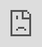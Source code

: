 ```yaml
---
title: "What Happened to Citizen Z on Z Nation?"
description: ""
date: 2022-09-22
categories: 
tags: 
thumbnail: https://tse1.mm.bing.net/th?q=What%20Happened%20To%20Citizen%20Z%20On%20Z%20Nation%3F&w=800&h=500&c=1&rs=1
author: "Osgood"
showToc: true
TocOpen: true
draft: false
hidemeta: false
comments: false
disableHLJS: true # to disable highlightjs
disableShare: false
disableHLJS: false
hideSummary: false
searchHidden: true
ShowReadingTime: true
ShowBreadCrumbs: true
ShowPostNavLinks: true
ShowWordCount: true
ShowRssButtonInSectionTermList: true
UseHugoToc: false
ShowShareButtons: true
---
```


<center>
	<img src="https://tse1.mm.bing.net/th?q=What%20Happened%20To%20Citizen%20Z%20On%20Z%20Nation%3F&w=800&h=500&c=1&rs=1" alt="What Happened To Citizen Z On Z Nation?" width="800" height="500" style="display: block; width: 100%; height: auto">
</center>

<p>Citizen Z was a character in the SyFy television series, Z Nation. The series was set in a post-apocalyptic world in which the zombie virus had spread across the entire planet. Citizen Z, or Citizen Zero, was the sole survivor of a military base in the Arctic. He was the last hope for humanity, as he was the only one who could save the world from the zombie apocalypse. He had the knowledge and skills to find a cure for the virus, and he was the only one who could find a way to stop the zombie hordes. But what happened to Citizen Z in the end?</p>

<p>Citizen Z was originally introduced in the show's first season, as a mysterious figure who had been living in the Arctic for years. He was a former member of the United States Air Force, and he had been living in the base as a way of protecting himself from the zombie virus. He was a genius scientist and engineer, and he was the only one who could find a way to stop the virus. He was also the only one who could find a way to save humanity from the zombie apocalypse.</p>

<p>Throughout the series, Citizen Z helped the main characters by providing them with information and resources. He had access to advanced technology and was able to provide the team with weapons and supplies. He also provided them with his knowledge of the virus, which helped them to find a cure. He was an important part of the team, and his knowledge and skills were invaluable in their fight against the zombie hordes.</p>

<p>Unfortunately, Citizen Z's time in the Arctic was limited. In the final episode of the series, it was revealed that the zombie virus had spread to the Arctic, and he was infected. He was taken to the base, where he died of the virus, leaving the team without his knowledge and skills. With his death, the team lost their only hope of finding a cure and saving humanity from the zombie apocalypse.</p>

<p>Despite his death, Citizen Z's legacy lives on. He was a hero who sacrificed himself to save humanity from the zombie apocalypse. His knowledge and skills are still remembered by the survivors of the zombie apocalypse, and he is still remembered as a symbol of hope and courage. He is still remembered as the one who gave humanity its last chance at survival.</p>

<h2>What Was Citizen Z's Role in Z Nation?</h2>

<p>Citizen Z was an important character in the SyFy television series Z Nation. He was a former member of the United States Air Force, and he was the only survivor of a military base in the Arctic. He had the knowledge and skills to find a cure for the virus, and he was the only one who could find a way to stop the zombie hordes. He provided the main characters with important information and resources, and his knowledge and skills were invaluable in their fight against the zombie hordes.</p>

<p>Citizen Z was also an important figure to the survivors of the zombie apocalypse. He was a symbol of hope and courage, and his death was a heavy blow to the team. Despite his death, his legacy still lives on, and he is still remembered as a hero who sacrificed himself to save humanity from the zombie apocalypse.</p>

<h2>What Was the Significance of Citizen Z's Death?</h2>

<p>Citizen Z's death was a major blow to the survivors of the zombie apocalypse. With his death, the team lost their only hope of finding a cure and saving humanity from the zombie apocalypse. His knowledge and skills were invaluable, and without him, the team was left without their only hope of finding a cure. His death was a heavy blow to the team, and it showed how important he was to the fight against the zombie hordes.</p>

<p>However, Citizen Z's death also represented hope. Despite his death, his legacy still lives on, and he is still remembered as a hero who sacrificed himself to save humanity from the zombie apocalypse. His death showed that even in the face of death, hope is still possible, and it is possible to fight against the odds and survive. His death serves as a reminder that even in the darkest of times, hope is still possible.</p>

<h2>What Was the Impact of Citizen Z on the Survivors?</h2>

<p>Citizen Z had a major impact on the survivors of the zombie apocalypse. His knowledge and skills were invaluable in their fight against the zombie hordes, and without him, the team was left without their only hope of finding a cure. His death was a heavy blow to the team, and it showed how important he was to the fight against the zombie hordes.</p>

<p>At the same time, Citizen Z's death was also a symbol of hope. Despite his death, his legacy still lives on, and he is still remembered as a hero who sacrificed himself to save humanity from the zombie apocalypse. His death showed that even in the face of death, hope is still possible, and it is possible to fight against the odds and survive. His death serves as a reminder that even in the darkest of times, hope is still possible.</p>

<h2>What Was Citizen Z's Last Words?</h2>

<p>Citizen Z's last words were "I believe in you." These words were a message of hope and encouragement to the survivors of the zombie apocalypse. They were a reminder that even in the darkest of times, hope is still possible. His words were a symbol of courage and determination, and they were a reminder that no matter how bleak the situation may seem, hope is always possible.</p>

<h2>Frequently Asked Questions</h2>
<h3>Who was Citizen Z?</h3>
<p>Citizen Z was a character in the SyFy television series, Z Nation. He was a former member of the United States Air Force, and he had been living in the base as a way of protecting himself from the zombie virus. He was a genius scientist and engineer, and he was the only one who could find a way to stop the virus.</p>

<h3>What happened to Citizen Z?</h3>
<p>In the final episode of the series, it was revealed that the zombie virus had spread to the Arctic, and he was infected. He was taken to the base, where he died of the virus, leaving the team without his knowledge and skills.</p>

<h3>What was the significance of Citizen Z's death?</h3>
<p>Citizen Z's death was a major blow to the survivors of the zombie apocalypse. With his death, the team lost their only hope of finding a cure and saving humanity from the zombie apocalypse. His death was a heavy blow to the team, and it showed how important he was to the fight against the zombie hordes.</p>

<h3>What was Citizen Z's role in Z Nation?</h3>
<p>Citizen Z was an important character in the SyFy television series Z Nation. He was a former member of the United States Air Force, and he was the only survivor of a military base in the Arctic. He had the knowledge and skills to find a cure for the virus, and he was the only one who could find a way to stop the zombie hordes. He provided the main characters with important information and resources, and his knowledge and skills were invaluable in their fight against the zombie hordes.</p>

<h3>What was the impact of Citizen Z on the survivors?</h3>
<p>Citizen Z had a major impact on the survivors of the zombie apocalypse. His knowledge and skills were invaluable in their fight against the zombie hordes, and without him, the team was left without their only hope of finding a cure. His death was a heavy blow to the team, and it showed how important he was to the fight against the zombie hordes.</p>

<h3>What were Citizen Z's last words?</h3>
<p>Citizen Z's last words were "I believe in you." These words were a message of hope and encouragement to the survivors of the zombie apocalypse. They were a reminder that even in the darkest of times, hope is still possible.</p>

<h3>Was Citizen Z important to the fight against the zombie hordes?</h3>
<p>Yes, Citizen Z was an important figure to the survivors of the zombie apocalypse. His knowledge and skills were invaluable in their fight against the zombie hordes, and without him, the team was left without their only hope of finding a cure.</p>

<h3>What did Citizen Z's death symbolize?</h3>
<p>Citizen Z's death symbolized hope. Despite his death, his legacy still lives on, and he is still remembered as a hero who sacrificed himself to save humanity from the zombie apocalypse. His death showed that even in the face of death, hope is still possible, and it is possible to fight against the odds and survive.</p>

<h3>Was Citizen Z successful in finding a cure for the zombie virus?</h3>
<p>No, Citizen Z was not able to find a cure for the zombie virus before his death. However, his knowledge and skills were invaluable in the team's fight against the zombie hordes, and his legacy still lives on as a symbol of hope and courage.</p>

<h3>What was the importance of Citizen Z's legacy?</h

<div style="position: relative; padding-bottom: 56.25%; overflow: hidden"><iframe src="https://www.youtube.com/embed/a-R9t1vZSPs" frameborder="0" allow="accelerometer; autoplay; clipboard-write; encrypted-media; gyroscope; picture-in-picture; web-share" allowfullscreen style="position: absolute; top: 0; left: 0; width: 100%; height: 100%;"></iframe>
</div>